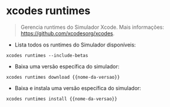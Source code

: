 # xcodes runtimes

> Gerencia runtimes do Simulador Xcode.
> Mais informações: <https://github.com/xcodesorg/xcodes>.

- Lista todos os runtimes do Simulador disponíveis:

`xcodes runtimes --include-betas`

- Baixa uma versão específica do simulador:

`xcodes runtimes download {{nome-da-versao}}`

- Baixa e instala uma versão específica do simulador:

`xcodes runtimes install {{nome-da-versao}}`

